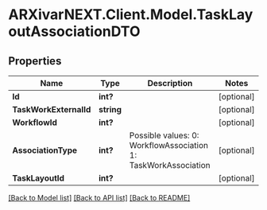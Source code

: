# ARXivarNEXT.Client.Model.TaskLayoutAssociationDTO
## Properties

Name | Type | Description | Notes
------------ | ------------- | ------------- | -------------
**Id** | **int?** |  | [optional] 
**TaskWorkExternalId** | **string** |  | [optional] 
**WorkflowId** | **int?** |  | [optional] 
**AssociationType** | **int?** | Possible values:  0: WorkflowAssociation  1: TaskWorkAssociation  | [optional] 
**TaskLayoutId** | **int?** |  | [optional] 

[[Back to Model list]](../README.md#documentation-for-models) [[Back to API list]](../README.md#documentation-for-api-endpoints) [[Back to README]](../README.md)

